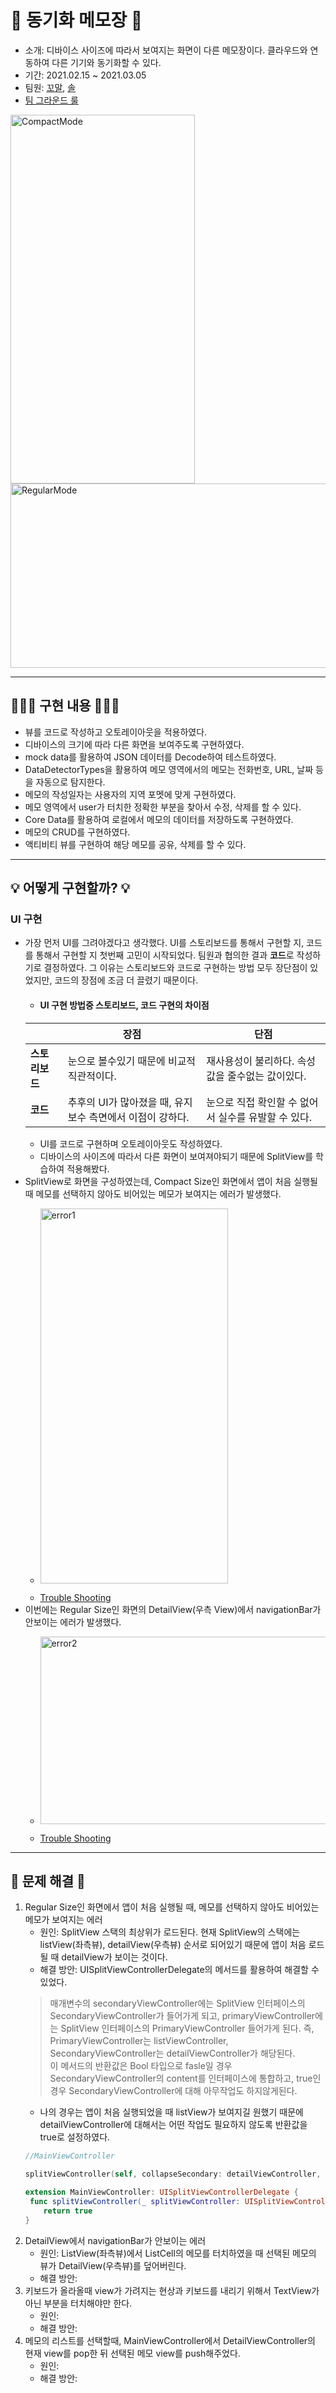 # 📝 동기화 메모장 📝
- 소개: 디바이스 사이즈에 따라서 보여지는 화면이 다른 메모장이다. 클라우드와 연동하여 다른 기기와 동기화할 수 있다.
- 기간: 2021.02.15 ~ 2021.03.05
- 팀원: [꼬말](https://github.com/hakju), [솔](https://github.com/soleJin)
- [팀 그라운드 룰](https://github.com/hakju/ios-cloud-notes/blob/main/GroundRule.md)
<p>
 <img src = "https://user-images.githubusercontent.com/50835836/117425115-72eebd00-af5d-11eb-8cd4-9ea4664a5bba.gif" alt = "CompactMode" width = "295" height = "590"> <img src = "https://user-images.githubusercontent.com/50835836/117425221-90bc2200-af5d-11eb-8f9d-3586aaf2aad5.gif" alt = "RegularMode" width = "590" height = "295">
</p>
 
---

## 👨🏻‍💻 구현 내용 👨🏻‍💻
- 뷰를 코드로 작성하고 오토레이아웃을 적용하였다.
- 디바이스의 크기에 따라 다른 화면을 보여주도록 구현하였다.
- mock data를 활용하여 JSON 데이터를 Decode하여 테스트하였다.
- DataDetectorTypes을 활용하여 메모 영역에서의 메모는 전화번호, URL, 날짜 등을 자동으로 탐지한다.
- 메모의 작성일자는 사용자의 지역 포멧에 맞게 구현하였다.
- 메모 영역에서 user가 터치한 정확한 부분을 찾아서 수정, 삭제를 할 수 있다.
- Core Data를 활용하여 로컬에서 메모의 데이터를 저장하도록 구현하였다.
- 메모의 CRUD를 구현하였다.
- 액티비티 뷰를 구현하여 해당 메모를 공유, 삭제를 할 수 있다.

---

## 💡 어떻게 구현할까? 💡
### UI 구현
- 가장 먼저 UI를 그려야겠다고 생각했다. UI를 스토리보드를 통해서 구현할 지, 코드를 통해서 구현할 지 첫번째 고민이 시작되었다. 팀원과 협의한 결과 **코드**로 작성하기로 결정하였다. 그 이유는 스토리보드와 코드로 구현하는 방법 모두 장단점이 있었지만, 코드의 장점에 조금 더 끌렸기 때문이다.    
  - #### UI 구현 방법중 스토리보드, 코드 구현의 차이점
  |  | 장점 | 단점 |
  | :---- | ---- | ---- |
  | **스토리보드** | 눈으로 볼수있기 때문에 비교적 직관적이다. | 재사용성이 불리하다. 속성값을 줄수없는 값이있다. |
  | **코드** | 추후의 UI가 많아졌을 때, 유지보수 측면에서 이점이 강하다. | 눈으로 직접 확인할 수 없어서 실수를 유발할 수 있다. |   
  - UI를 코드로 구현하며 오토레이아웃도 작성하였다.
  - 디바이스의 사이즈에 따라서 다른 화면이 보여져야되기 때문에 SplitView를 학습하여 적용해봤다.
- SplitView로 화면을 구성하였는데, Compact Size인 화면에서 앱이 처음 실행될 때 메모를 선택하지 않아도 비어있는 메모가 보여지는 에러가 발생했다.   
    - <p> <img src = "https://user-images.githubusercontent.com/50835836/118014062-c31ab480-b38d-11eb-8026-755ad44f3ac1.gif" alt = "error1" width = "300" height = "600"> </p> 
    - [Trouble Shooting](www.naver.com)   
- 이번에는 Regular Size인 화면의 DetailView(우측 View)에서 navigationBar가 안보이는 에러가 발생했다.
    - <p> <img src = "https://user-images.githubusercontent.com/50835836/118010239-ce6be100-b389-11eb-866f-724cf546e076.gif" alt = "error2" width = "600" height = "300"> </p>   
    - [Trouble Shooting](www.naver.com)   

---

## 💯 문제 해결 💯
1. Regular Size인 화면에서 앱이 처음 실행될 때, 메모를 선택하지 않아도 비어있는 메모가 보여지는 에러
    - 원인: SplitView 스택의 최상위가 로드된다. 현재 SplitView의 스택에는 listView(좌측뷰), detailView(우측뷰) 순서로 되어있기 때문에 앱이 처음 로드될 때 detailView가 보이는 것이다.
    - 해결 방안: UISplitViewControllerDelegate의 메서드를 활용하여 해결할 수 있었다.   
     > 매개변수의 secondaryViewController에는 SplitView 인터페이스의 SecondaryViewController가 들어가게 되고, primaryViewController에는 SplitView 인터페이스의 PrimaryViewController 들어가게 된다. 즉, PrimaryViewController는 listViewController, SecondaryViewController는 detailViewController가 해당된다. <br> 이 메서드의 반환값은 Bool 타입으로 fasle일 경우 SecondaryViewController의 content를 인터페이스에 통합하고, true인 경우 SecondaryViewController에 대해 아무작업도 하지않게된다. 
     - 나의 경우는 앱이 처음 실행되었을 때 listView가 보여지길 원했기 때문에 detailViewController에 대해서는 어떤 작업도 필요하지 않도록 반환값을 true로 설정하였다.
    ``` swift
    //MainViewController
    
    splitViewController(self, collapseSecondary: detailViewController, onto: listViewController)
    
    extension MainViewController: UISplitViewControllerDelegate {
     func splitViewController(_ splitViewController: UISplitViewController, collapseSecondary secondaryViewController: UIViewController, onto primaryViewController: UIViewController) -> Bool {
        return true
    }
    ```
2. DetailView에서 navigationBar가 안보이는 에러
    - 원인: ListView(좌측뷰)에서 ListCell의 메모를 터치하였을 때 선택된 메모의 뷰가 DetailView(우측뷰)를 덮어버린다.
    - 해결 방안: 
3. 키보드가 올라올때 view가 가려지는 현상과 키보드를 내리기 위해서 TextView가 아닌 부분을 터치해야만 한다.
    - 원인: 
    - 해결 방안: 
4. 메모의 리스트를 선택할때, MainViewController에서 DetailViewController의 현재 view를 pop한 뒤 선택된 메모 view를 push해주었다.
    - 원인: 
    - 해결 방안: 
